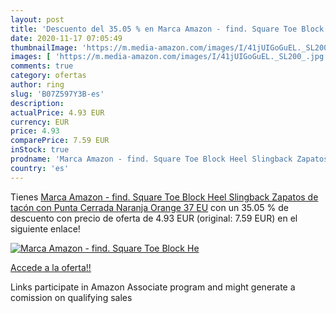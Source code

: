 ```yaml
---
layout: post
title: 'Descuento del 35.05 % en Marca Amazon - find. Square Toe Block He'
date: 2020-11-17 07:05:49
thumbnailImage: 'https://m.media-amazon.com/images/I/41jUIGoGuEL._SL200_.jpg'
images: [ 'https://m.media-amazon.com/images/I/41jUIGoGuEL._SL200_.jpg' ]
comments: true
category: ofertas
author: ring
slug: 'B07Z597Y3B-es'
description:
actualPrice: 4.93 EUR
currency: EUR
price: 4.93
comparePrice: 7.59 EUR
inStock: true
prodname: 'Marca Amazon - find. Square Toe Block Heel Slingback Zapatos de tacón con Punta Cerrada  Naranja  Orange   37 EU'
country: 'es'
---
```


Tienes [Marca Amazon - find. Square Toe Block Heel Slingback Zapatos de tacón con Punta Cerrada  Naranja  Orange   37 EU](https://www.amazon.es/dp/B07Z597Y3B/?tag=tolees-21) con un 35.05 % de descuento con precio de oferta de 4.93 EUR (original: 7.59 EUR) en el siguiente enlace!

[![Marca Amazon - find. Square Toe Block He](https://m.media-amazon.com/images/I/41jUIGoGuEL._SL200_.jpg)](https://www.amazon.es/dp/B07Z597Y3B/?tag=tolees-21)

[Accede a la oferta!!](https://www.amazon.es/dp/B07Z597Y3B/?tag=tolees-21)

Links participate in Amazon Associate program and might generate a comission on qualifying sales



